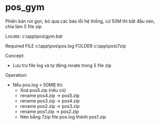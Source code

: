 # pos_gym
Phiên bản rút gọn, bỏ qua các báo lỗi hệ thống, cứ 50M thì bắt đầu nén, chia làm 5 file zip

Locate: 
c:\app\pos\gym.bat

Required
FILE c:\app\pos\pos.log
FOLDER c:\app\pos\7zip

Concept: 
- Lưu trư file log và tự động rorate trong 5 file zip

Operation:
- Nếu pos.log > 50MB thì:
  - Xoá pos5.zip (nếu có)
  - rename pos4.zip -> pos5.zip
  - rename pos3.zip -> pos4.zip
  - rename pos2.zip -> pos3.zip
  - rename pos1.zip -> pos2.zip
  - Nén bằng 7zip file pos.log thành pos1.zip
